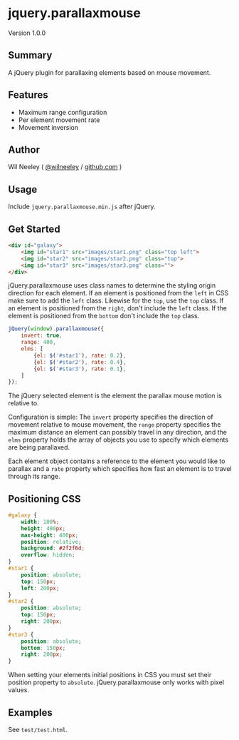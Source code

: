 # jquery.parallaxmouse

Version 1.0.0

## Summary

A jQuery plugin for parallaxing elements based on mouse movement.

## Features

* Maximum range configuration
* Per element movement rate
* Movement inversion

## Author

Wil Neeley ( [@wilneeley](http://twitter.com/wilneeley) / [github.com](https://github.com/Xaxis) )

## Usage

Include `jquery.parallaxmouse.min.js` after jQuery.

## Get Started

```html
<div id="galaxy">
    <img id="star1" src="images/star1.png" class="top left">
    <img id="star2" src="images/star2.png" class="top">
    <img id="star3" src="images/star3.png" class="">
</div>
```

jQuery.parallaxmouse uses class names to determine the styling origin direction for each element. If an element is 
positioned from the `left` in CSS make sure to add the `left` class. Likewise for the `top`, use the `top` class. If an 
element is positioned from the `right`, don't include the `left` class. If the element is positioned from the `bottom` 
don't include the `top` class.

```javascript
jQuery(window).parallaxmouse({
    invert: true,
    range: 400,
    elms: [
        {el: $('#star1'), rate: 0.2},
        {el: $('#star2'), rate: 0.4},
        {el: $('#star3'), rate: 0.1},
    ]
});
```

The jQuery selected element is the element the parallax mouse motion is relative to.

Configuration is simple: The `invert` property specifies the direction of movement relative to mouse movement, the
`range` property specifies the maximum distance an element can possibly travel in any direction, and the `elms` property
holds the array of objects you use to specify which elements are being parallaxed. 

Each element object contains a reference to the element you would like to parallax and a `rate` property which specifies
how fast an element is to travel through its range.

## Positioning CSS

```css
#galaxy {
    width: 100%;
    height: 400px;
    max-height: 400px;
    position: relative;
    background: #2f2f6d;
    overflow: hidden;
}
#star1 {
    position: absolute;
    top: 150px;
    left: 200px;
}
#star2 {
    position: absolute;
    top: 150px;
    right: 200px;
}
#star3 {
    position: absolute;
    bottom: 150px;
    right: 200px;
}
```

When setting your elements initial positions in CSS you must set their position property to `absolute`. 
jQuery.parallaxmouse only works with pixel values.


## Examples

See `test/test.html`.
